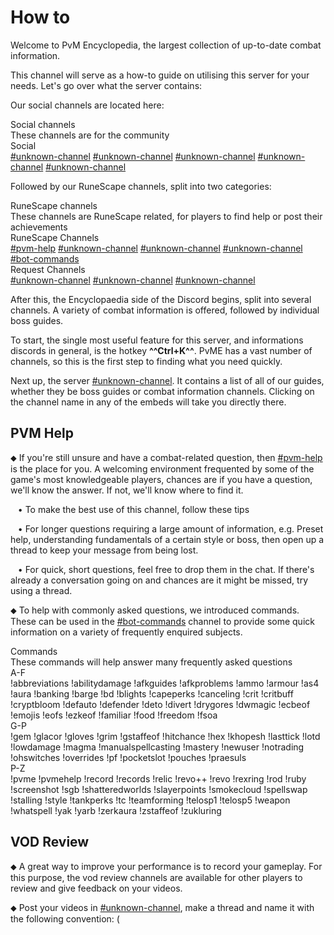 # How to
Welcome to PvM Encyclopedia, the largest collection of up-to-date combat information.



This channel will serve as a how-to guide on utilising this server for your needs. Let's go over what the server contains:



Our social channels are located here:





<div class="flex-vertical whitney theme-dark">
<div class="chat flex-vertical flex-spacer">
<div class="content flex-spacer flex-horizontal">
<div class="flex-spacer flex-vertical messages-wrapper">
<div class="scroller-wrap">
<div class="scroller messages">
<div class="message-group hide-overflow">
<div class="comment">
<div class="message first">
<div class="accessory">

<div class="embed-wrapper">
<div class="embed-color-pill" style="background-color: rgb(0, 153, 255);"></div>
<div class="embed embed-rich">
<div class="embed-content">
<div class="embed-content-inner">

<div class="embed-title" >Social channels
</div>
<div class="embed-description markup" >These channels are for the community
</div>
<div class="embed-fields"><div class="embed-field" ><div class="embed-field-name" >Social
</div><div class="embed-field-value markup" ><a href="" class="inactiveLink">#unknown-channel</a>
<a href="" class="inactiveLink">#unknown-channel</a>
<a href="" class="inactiveLink">#unknown-channel</a>
<a href="" class="inactiveLink">#unknown-channel</a>
<a href="" class="inactiveLink">#unknown-channel</a>
</div></div></div>
</div>

</div>


</div></div></div></div></div></div></div></div></div></div></div></div>   

Followed by our RuneScape channels, split into two categories:





<div class="flex-vertical whitney theme-dark">
<div class="chat flex-vertical flex-spacer">
<div class="content flex-spacer flex-horizontal">
<div class="flex-spacer flex-vertical messages-wrapper">
<div class="scroller-wrap">
<div class="scroller messages">
<div class="message-group hide-overflow">
<div class="comment">
<div class="message first">
<div class="accessory">

<div class="embed-wrapper">
<div class="embed-color-pill" style="background-color: rgb(0, 153, 255);"></div>
<div class="embed embed-rich">
<div class="embed-content">
<div class="embed-content-inner">

<div class="embed-title" >RuneScape channels
</div>
<div class="embed-description markup" >These channels are RuneScape related, for players to find help or post their achievements
</div>
<div class="embed-fields"><div class="embed-field embed-field-inline" ><div class="embed-field-name" >RuneScape Channels
</div><div class="embed-field-value markup" ><a href="" class="inactiveLink">#pvm-help</a>
<a href="" class="inactiveLink">#unknown-channel</a>
<a href="" class="inactiveLink">#unknown-channel</a>
<a href="" class="inactiveLink">#unknown-channel</a>
<a href="" class="inactiveLink">#bot-commands</a>
</div></div><div class="embed-field embed-field-inline" ><div class="embed-field-name" >Request Channels
</div><div class="embed-field-value markup" ><a href="" class="inactiveLink">#unknown-channel</a>
<a href="" class="inactiveLink">#unknown-channel</a>
<a href="" class="inactiveLink">#unknown-channel</a>
</div></div></div>
</div>

</div>


</div></div></div></div></div></div></div></div></div></div></div></div>   

After this, the Encyclopaedia side of the Discord begins, split into several channels. A variety of combat information is offered, followed by individual boss guides.



To start, the single most useful feature for this server, and informations discords in general, is the hotkey **^^Ctrl+K^^**. PvME has a vast number of channels, so this is the first step to finding what you need quickly.



Next up, the server <a href="" class="inactiveLink">#unknown-channel</a>. It contains a list of all of our guides, whether they be boss guides or combat information channels. Clicking on the channel name in any of the embeds will take you directly there.


## PVM Help


⬥ If you're still unsure and have a combat-related question, then <a href="" class="inactiveLink">#pvm-help</a> is the place for you. A welcoming environment frequented by some of the game's most knowledgeable players, chances are if you have a question, we'll know the answer. If not, we'll know where to find it.

 ‎ ‎ ‎ ‎• To make the best use of this channel, follow these tips

 ‎ ‎ ‎ ‎• For longer questions requiring a large amount of information, e.g. Preset help, understanding fundamentals of a certain style or boss, then open up a thread to keep your message from being lost.

 ‎ ‎ ‎ ‎• For quick, short questions, feel free to drop them in the chat. If there's already a conversation going on and chances are it might be missed, try using a thread.



⬥ To help with commonly asked questions, we introduced commands. These can be used in the <a href="" class="inactiveLink">#bot-commands</a> channel to provide some quick information on a variety of frequently enquired subjects.





<div class="flex-vertical whitney theme-dark">
<div class="chat flex-vertical flex-spacer">
<div class="content flex-spacer flex-horizontal">
<div class="flex-spacer flex-vertical messages-wrapper">
<div class="scroller-wrap">
<div class="scroller messages">
<div class="message-group hide-overflow">
<div class="comment">
<div class="message first">
<div class="accessory">

<div class="embed-wrapper">
<div class="embed-color-pill" style="background-color: rgb(0, 153, 255);"></div>
<div class="embed embed-rich">
<div class="embed-content">
<div class="embed-content-inner">

<div class="embed-title" >Commands
</div>
<div class="embed-description markup" >These commands will help answer many frequently asked questions
</div>
<div class="embed-fields"><div class="embed-field embed-field-inline" ><div class="embed-field-name" >A-F
</div><div class="embed-field-value markup" >!abbreviations
!abilitydamage
!afkguides
!afkproblems
!ammo
!armour
!as4
!aura
!banking
!barge
!bd
!blights
!capeperks
!canceling
!crit
!critbuff
!cryptbloom
!defauto
!defender
!deto
!divert
!drygores
!dwmagic
!ecbeof
!emojis
!eofs
!ezkeof
!familiar
!food
!freedom
!fsoa
</div></div><div class="embed-field embed-field-inline" ><div class="embed-field-name" >G-P
</div><div class="embed-field-value markup" >!gem
!glacor
!gloves
!grim
!gstaffeof
!hitchance
!hex
!khopesh
!lasttick
!lotd
!lowdamage
!magma
!manualspellcasting
!mastery
!newuser
!notrading
!ohswitches
!overrides
!pf
!pocketslot
!pouches
!praesuls
</div></div><div class="embed-field embed-field-inline" ><div class="embed-field-name" >P-Z
</div><div class="embed-field-value markup" >!pvme
!pvmehelp
!record
!records
!relic
!revo++
!revo
!rexring
!rod
!ruby
!screenshot
!sgb
!shatteredworlds
!slayerpoints
!smokecloud
!spellswap
!stalling
!style
!tankperks
!tc
!teamforming
!telosp1
!telosp5
!weapon
!whatspell
!yak
!yarb
!zerkaura
!zstaffeof
!zukluring
</div></div></div>
</div>

</div>


</div></div></div></div></div></div></div></div></div></div></div></div>   




## VOD Review


⬥ A great way to improve your performance is to record your gameplay. For this purpose, the vod review channels are available for other players to review and give feedback on your videos.



⬥ Post your videos in <a href="" class="inactiveLink">#unknown-channel</a>, make a thread and name it with the following convention: <Boss> (<Style>) - RSN. Following this, feedback will be posted in the thread to aid your gameplay.



⬥ Another way to measure your progress is the Mastery system. Working your way up the tiers of the mastery system is a great way to express your achievements and track your progress, whether you're a complete learner or an experienced veteran. There's always something new to learn and the resources are available for everyone!


## Boss Guides


⬥ **Headers**

 ‎ ‎ ‎ ‎• Every boss guide contains a header, drop information, presets and fight information. This information may include mechanics, rotations, and tips and tricks.


<img class="media" src="https://i.imgur.com/jSMag5g.png">
 ‎‎ ‎ ‎ ‎• The boss header is more than just a pretty start to a guide. It contains some information that you'd immediately want to know when thinking about a boss. This is split into 4 main pieces of information:

 ‎ ‎ ‎ ‎ ‎ ‎ ‎ ‎- The Seren Godbow <img title="sgb" class="d-emoji" alt="sgb" src="https://cdn.discordapp.com/emojis/626466665848242186.png?v=1"> icon indicates boss size, whether that be 1x1 all the way up to 20x20, important to understand how much damage your Seren Godbow <img title="sgb" class="d-emoji" alt="sgb" src="https://cdn.discordapp.com/emojis/626466665848242186.png?v=1"> special attack will do.

 ‎ ‎ ‎ ‎ ‎ ‎ ‎ ‎- The poison indicator. This will have a check or a cross, to determine whether the boss is poisonable or not, so you can determine if you should be wearing cinderbanes and using weapon poison to increase damage.

 ‎ ‎ ‎ ‎ ‎ ‎ ‎ ‎- Then the hex weakness is displayed. The 3 hex-style weapons, the Hexhunter bow <img title="hexhunterbow" class="d-emoji" alt="hexhunterbow" src="https://cdn.discordapp.com/emojis/581180369911414794.png?v=1">, Inquisitor's staff <img title="inquisitorstaff" class="d-emoji" alt="inquisitorstaff" src="https://cdn.discordapp.com/emojis/694566917553520680.png?v=1">, and the Terrasaur maul <img title="terramaul" class="d-emoji" alt="terramaul" src="https://cdn.discordapp.com/emojis/602561894829522954.png?v=1"> all work on their respective styled mobs, so this icon shows which weapon gains the increased damage effect on the boss.

 ‎ ‎ ‎ ‎ ‎ ‎ ‎ ‎- Finally, the Wolf head <img title="Summoning" class="d-emoji" alt="Summoning" src="https://cdn.discordapp.com/emojis/583430259064569856.png?v=1"> icon shows whether the boss is affected by familiar damage.


⬥ **Presets**


<img class="media" src="https://i.imgur.com/Vr2V41u.png">
 ‎‎ ‎ ‎ ‎• These presets typically show best-in-slot gear.

 ‎ ‎ ‎ ‎ ‎ ‎ ‎ ‎- **^^These are by no means REQUIRED^^**, you should downgrade your weapons as necessary, unless the method specifically relies on it.

 ‎ ‎ ‎ ‎• Armour slots represent **^^your best power gear for those slots^^**

 ‎ ‎ ‎ ‎• Weapon slots represent your best applicable weapon whether that be 2H or DW

 ‎ ‎ ‎ ‎ ‎ ‎ ‎ ‎- The MH icon slot represents any mainhand Bladed Dive <img title="bd" class="d-emoji" alt="bd" src="https://cdn.discordapp.com/emojis/535532854281764884.png?v=1"> weapon of your choice.



*Note: **^^If you don't have any of these items, don't worry, just downgrade as suitable^^**, and ask in <a href="" class="inactiveLink">#pvm-help</a> if you have a question.*



 ‎ ‎ ‎ ‎• For items that aren't typically recognisable, they will be specifically named in the preset.

 ‎ ‎ ‎ ‎ ‎ ‎ ‎ ‎- This applies to Essence of Finality Amulets, Weapon Switches, and Miscellaneous items.

 ‎ ‎ ‎ ‎• All of the items in our presets will have more information available in the following channels: [#armour-and-weapons](../upgrading-info/armour-and-weapons.md) [#consumables](../upgrading-info/consumables.md) [#permanent-unlocks](../upgrading-info/permanent-unlocks.md)

 ‎ ‎ ‎ ‎• Most guides make use of abbreviations, if you're unfamiliar with them, this document <https://docs.google.com/document/d/1yZmDhx-SJsrVo0iTNwgMN3YsuJ9CrHcySd3hptvz3Ds/> details them.


⬥ As always, if you would like to get involved in helping PvME stay up to date on the newest bossing strategies, or feel like something is missing, head over to <a href="" class="inactiveLink">#unknown-channel</a> to become an editor for the server.


Finally, located at the bottom of the guide will be a series of links to serve as quick ways to get to the information you're looking for.





